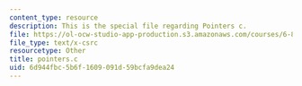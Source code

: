 ```yaml
---
content_type: resource
description: This is the special file regarding Pointers c.
file: https://ol-ocw-studio-app-production.s3.amazonaws.com/courses/6-828-operating-system-engineering-fall-2012/6d944fbc5b6f1609091d59bcfa9dea24_pointers.c
file_type: text/x-csrc
resourcetype: Other
title: pointers.c
uid: 6d944fbc-5b6f-1609-091d-59bcfa9dea24
---
```

